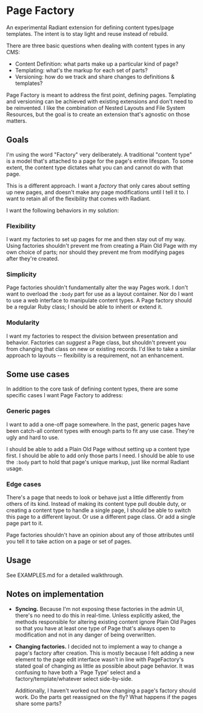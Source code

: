 # Page Factory

An experimental Radiant extension for defining content types/page templates. The intent is to stay light and reuse instead of rebuild.

There are three basic questions when dealing with content types in any CMS:

+ Content Definition: what parts make up a particular kind of page?
+ Templating: what's the markup for each set of parts?
+ Versioning: how do we track and share changes to definitions & templates?

Page Factory is meant to address the first point, defining pages. Templating and versioning can be achieved with existing extensions and don't need to be reinvented. I like the combination of Nested Layouts and File System Resources, but the goal is to create an extension that's agnostic on those matters.

## Goals

I'm using the word "Factory" very deliberately. A traditional "content type" is a model that's attached to a page for the page's entire lifespan. To some extent, the content type dictates what you can and cannot do with that page.

This is a different approach. I want a _factory_ that only cares about setting up new pages, and doesn't make any page modifications until I tell it to. I want to retain all of the flexibility that comes with Radiant.

I want the following behaviors in my solution:

### Flexibility

I want my factories to set up pages for me and then stay out of my way. Using factories shouldn't prevent me from creating a Plain Old Page with my own choice of parts; nor should they prevent me from modifying pages after they're created.

### Simplicity

Page factories shouldn't fundamentally alter the way Pages work. I don't want to overload the `:body` part for use as a layout container. Nor do I want to use a web interface to manipulate content types. A Page factory should be a regular Ruby class; I should be able to inherit or extend it.

### Modularity

I want my factories to respect the division between presentation and behavior. Factories can _suggest_ a Page class, but shouldn't prevent you from changing that class on new or existing records. I'd like to take a similar approach to layouts -- flexibility is a requirement, not an enhancement.

## Some use cases

In addition to the core task of defining content types, there are some specific cases I want Page Factory to address:

### Generic pages

I want to add a one-off page somewhere. In the past, generic pages have been catch-all content types with enough parts to fit any use case. They're ugly and hard to use.

I should be able to add a Plain Old Page without setting up a content type first. I should be able to add only those parts I need. I should be able to use the `:body` part to hold that page's unique markup, just like normal Radiant usage.

### Edge cases

There's a page that needs to look or behave just a little differently from others of its kind. Instead of making its content type pull double duty, or creating a content type to handle a single page, I should be able to switch this page to a different layout. Or use a different page class. Or add a single page part to it.

Page factories shouldn't have an opinion about any of those attributes until you tell it to take action on a page or set of pages.

## Usage

See EXAMPLES.md for a detailed walkthrough.

## Notes on implementation

+   **Syncing.** Because I'm not exposing these factories in the admin UI, there's no need to do this in real-time. Unless explicitly asked, the methods responsible for altering existing content ignore Plain Old Pages so that you have at least one type of Page that's always open to modification and not in any danger of being overwritten.

+   **Changing factories.** I decided not to implement a way to change a page's factory after creation. This is mostly because I felt adding a new element to the page edit interface wasn't in line with PageFactory's stated goal of changing as little as possible about page behavior. It was confusing to have both a 'Page Type' select and a factory/template/whatever select side-by-side.

    Additionally, I haven't worked out how changing a page's factory should work. Do the parts get reassigned on the fly? What happens if the pages share some parts?